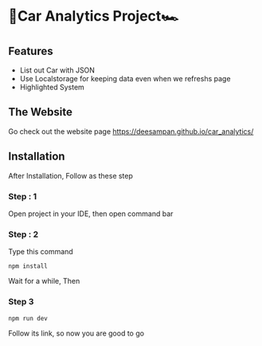 

# 🧾Car Analytics Project🏎

## Features

- List out Car with JSON
- Use Localstorage for keeping data even when we refreshs page
- Highlighted System

## The Website

  Go check out the website page https://deesampan.github.io/car_analytics/

## Installation

  After Installation, Follow as these step 

### Step : 1

Open project in your IDE, then open command bar
  

### Step : 2

Type this command

```
npm install
```

Wait for a while, Then

### Step 3

```bash
npm run dev
```

Follow its link, so now you are good to go
